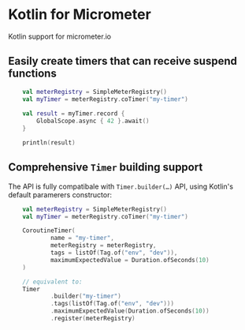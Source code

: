# Kotlin for Micrometer
Kotlin support for micrometer.io

## Easily create timers that can receive suspend functions

```kotlin
    val meterRegistry = SimpleMeterRegistry()
    val myTimer = meterRegistry.coTimer("my-timer")
    
    val result = myTimer.record {
        GlobalScope.async { 42 }.await()
    }

    println(result)
```

## Comprehensive `Timer` building support

The API is fully compatibale with `Timer.builder(…)` API, using Kotlin's default paramerers constructor:

```kotlin
    val meterRegistry = SimpleMeterRegistry()
    val myTimer = meterRegistry.coTimer("my-timer")

    CoroutineTimer(
            name = "my-timer",
            meterRegistry = meterRegistry,
            tags = listOf(Tag.of("env", "dev")),
            maximumExpectedValue = Duration.ofSeconds(10)
    )

    // equivalent to:
    Timer
            .builder("my-timer")
            .tags(listOf(Tag.of("env", "dev")))
            .maximumExpectedValue(Duration.ofSeconds(10))
            .register(meterRegistry)
```
